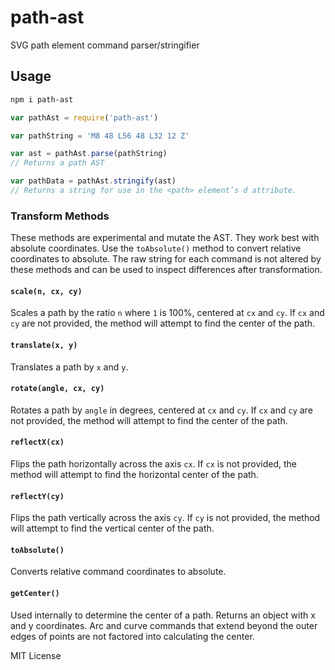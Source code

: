 # path-ast

SVG path element command parser/stringifier

## Usage

```bash
npm i path-ast
```

```js
var pathAst = require('path-ast')

var pathString = 'M8 48 L56 48 L32 12 Z'

var ast = pathAst.parse(pathString)
// Returns a path AST

var pathData = pathAst.stringify(ast)
// Returns a string for use in the <path> element’s d attribute.
```

### Transform Methods

These methods are experimental and mutate the AST. They work best with absolute coordinates. Use the `toAbsolute()` method to convert relative coordinates to absolute.
The raw string for each command is not altered by these methods and can be used to inspect differences after transformation.

#### `scale(n, cx, cy)`

Scales a path by the ratio `n` where `1` is 100%, centered at `cx` and `cy`.
If `cx` and `cy` are not provided, the method will attempt to find the center of the path.

#### `translate(x, y)`

Translates a path by `x` and `y`.

#### `rotate(angle, cx, cy)`

Rotates a path by `angle` in degrees, centered at `cx` and `cy`.
If `cx` and `cy` are not provided, the method will attempt to find the center of the path.

#### `reflectX(cx)`

Flips the path horizontally across the axis `cx`.
If `cx` is not provided, the method will attempt to find the horizontal center of the path.

#### `reflectY(cy)`

Flips the path vertically across the axis `cy`.
If `cy` is not provided, the method will attempt to find the vertical center of the path.

#### `toAbsolute()`

Converts relative command coordinates to absolute.

#### `getCenter()`

Used internally to determine the center of a path. Returns an object with x and y coordinates. Arc and curve commands that extend beyond the outer edges of points are not factored into calculating the center.

MIT License

